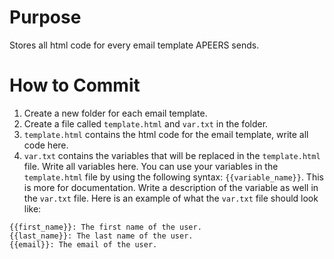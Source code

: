 # Purpose
Stores all html code for every email template APEERS sends.

# How to Commit
1. Create a new folder for each email template.
1. Create a file called `template.html` and `var.txt` in the folder.
1. `template.html` contains the html code for the email template, write all code here.
1. `var.txt` contains the variables that will be replaced in the `template.html` file. Write all variables here. You can use your variables in the `template.html` file by using the following syntax: `{{variable_name}}`. This is more for documentation. Write a description of the variable as well in the `var.txt` file. Here is an example of what the `var.txt` file should look like:
```
{{first_name}}: The first name of the user.
{{last_name}}: The last name of the user.
{{email}}: The email of the user.
```